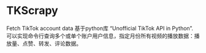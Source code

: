 # TKScrapy
Fetch TikTok account data 
基于python库 “Unofficial TikTok API in Python”.
可以实现命令行查询多个或单个账户用户信息，指定月份所有视频的播放数据：播放量、点赞、转发、评论数据。
